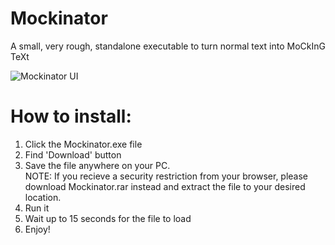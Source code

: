 # Mockinator
A small, very rough, standalone executable to turn normal text into MoCkInG TeXt

![Mockinator UI](https://user-images.githubusercontent.com/48653895/107146935-a6bd4500-6964-11eb-974f-23922cf50746.png)

# How to install:
1. Click the Mockinator.exe file 
2. Find 'Download' button
3. Save the file anywhere on your PC. <br>
NOTE: If you recieve a security restriction from your browser, please download Mockinator.rar instead and extract the file to your desired location.
4. Run it
5. Wait up to 15 seconds for the file to load
6. Enjoy!
